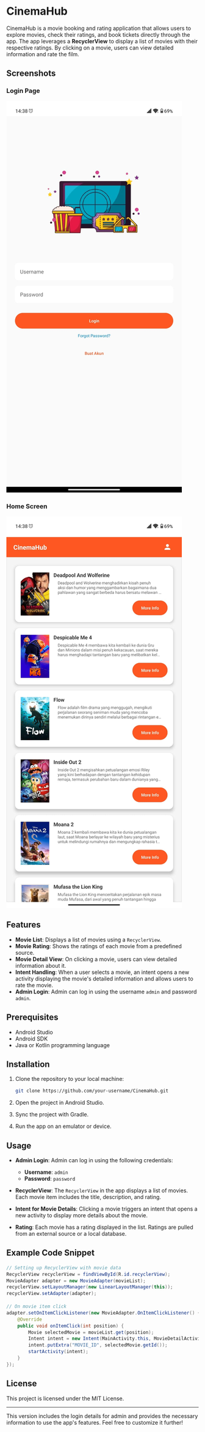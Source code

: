 # CinemaHub

CinemaHub is a movie booking and rating application that allows users to explore movies, check their ratings, and book tickets directly through the app. The app leverages a **RecyclerView** to display a list of movies with their respective ratings. By clicking on a movie, users can view detailed information and rate the film.

## Screenshots

### Login Page
![Movie List](screenshots/login.jpeg)

### Home Screen
![Movie Detail](screenshots/home.jpeg)

## Features

- **Movie List**: Displays a list of movies using a `RecyclerView`.
- **Movie Rating**: Shows the ratings of each movie from a predefined source.
- **Movie Detail View**: On clicking a movie, users can view detailed information about it.
- **Intent Handling**: When a user selects a movie, an intent opens a new activity displaying the movie's detailed information and allows users to rate the movie.
- **Admin Login**: Admin can log in using the username `admin` and password `admin`.

## Prerequisites

- Android Studio
- Android SDK
- Java or Kotlin programming language

## Installation

1. Clone the repository to your local machine:
   ```bash
   git clone https://github.com/your-username/CinemaHub.git
   ```

2. Open the project in Android Studio.

3. Sync the project with Gradle.

4. Run the app on an emulator or device.

## Usage

- **Admin Login**: Admin can log in using the following credentials:
  - **Username**: `admin`
  - **Password**: `password`
  
- **RecyclerView**: The `RecyclerView` in the app displays a list of movies. Each movie item includes the title, description, and rating.
  
- **Intent for Movie Details**: Clicking a movie triggers an intent that opens a new activity to display more details about the movie.

- **Rating**: Each movie has a rating displayed in the list. Ratings are pulled from an external source or a local database.

## Example Code Snippet

```java
// Setting up RecyclerView with movie data
RecyclerView recyclerView = findViewById(R.id.recyclerView);
MovieAdapter adapter = new MovieAdapter(movieList);
recyclerView.setLayoutManager(new LinearLayoutManager(this));
recyclerView.setAdapter(adapter);

// On movie item click
adapter.setOnItemClickListener(new MovieAdapter.OnItemClickListener() {
    @Override
    public void onItemClick(int position) {
        Movie selectedMovie = movieList.get(position);
        Intent intent = new Intent(MainActivity.this, MovieDetailActivity.class);
        intent.putExtra("MOVIE_ID", selectedMovie.getId());
        startActivity(intent);
    }
});
```

## License

This project is licensed under the MIT License.

---

This version includes the login details for admin and provides the necessary information to use the app's features. Feel free to customize it further!
